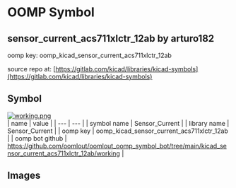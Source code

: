 # OOMP Symbol  
## sensor_current_acs711xlctr_12ab  by arturo182  
  
oomp key: oomp_kicad_sensor_current_acs711xlctr_12ab  
  
source repo at: [https://gitlab.com/kicad/libraries/kicad-symbols](https://gitlab.com/kicad/libraries/kicad-symbols)  
## Symbol  
  
[![working.png](working_600.png)](working.png)  
| name | value | 
| --- | --- | 
| symbol name | Sensor_Current | 
| library name | Sensor_Current | 
| oomp key | oomp_kicad_sensor_current_acs711xlctr_12ab | 
| oomp bot github | https://github.com/oomlout/oomlout_oomp_symbol_bot/tree/main/kicad_sensor_current_acs711xlctr_12ab/working | 
## Images  
